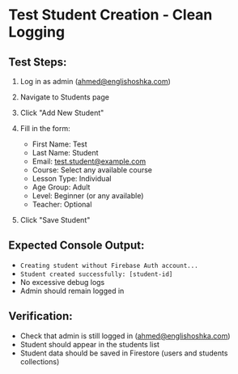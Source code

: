 # Test Student Creation - Clean Logging

## Test Steps:
1. Log in as admin (ahmed@englishoshka.com)
2. Navigate to Students page
3. Click "Add New Student"
4. Fill in the form:
   - First Name: Test
   - Last Name: Student
   - Email: test.student@example.com
   - Course: Select any available course
   - Lesson Type: Individual
   - Age Group: Adult
   - Level: Beginner (or any available)
   - Teacher: Optional

5. Click "Save Student"

## Expected Console Output:
- `Creating student without Firebase Auth account...`
- `Student created successfully: [student-id]`
- No excessive debug logs
- Admin should remain logged in

## Verification:
- Check that admin is still logged in (ahmed@englishoshka.com)
- Student should appear in the students list
- Student data should be saved in Firestore (users and students collections)